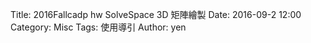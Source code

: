 Title: 2016Fallcadp hw SolveSpace 3D 矩陣繪製
Date: 2016-09-2 12:00
Category: Misc
Tags: 使用導引
Author: yen



<!-- PELICAN_END_SUMMARY -->

